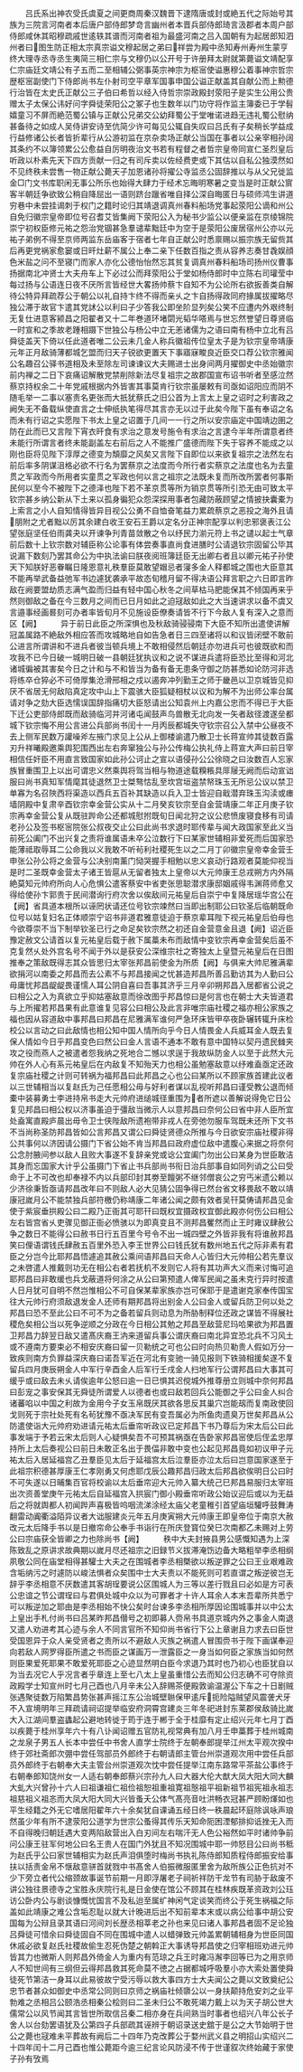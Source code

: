 <!-- { "loadSidebar": true } -->
　　吕氏系出神农受氏虞夏之间更商周秦汉魏晋下逮隋唐或封或絶五代之际始号其族为三院言河南者本后唐户部侍郎梦竒言幽州者本晋兵部侍郎琦言汲郡者本周户部侍郎咸休其昭穆疏戚世逺轶其谱而河南者祖为最盛河南之吕入国朝有为起居郎知泗州者曰图生防正相太宗真宗谥文穆起居之弟曰祥尝为殿中丞知寿州寿州生蒙亨终大理寺丞寺丞生夷简三相仁宗与文穆仍以公开号于许册拜太尉就第薨谥文靖配享仁宗庙廷文靖公有子五而二至相辅公弼事英宗神宗为枢宻使谥惠穆公着事神宗哲宗歴枢宻副使门下侍郎尚书左仆射司空平章军国事申国公谥正献盖其自献公而上勲德行治皆在太史氏正献公三子伯曰希哲以经入侍哲宗崇政殿封荥阳子是实生公用公贵赠太子太保公讳好问字舜徒荣阳公之冢子也生数年以门功守将作监主簿委已于学髫嬉童习不屏而絶范蜀公镇与正献公兄弟交公幼拜蜀公于堂唯诺进趋无违礼蜀公慰纳甚备待之如成人吴侍讲安诗至伉简少许可每见公辄自失叹曰吕氏有子矣稍长学益成行益修诸公长者皆折辈行从公游初监在京杂卖场正献公当国在事者以公亲宰相孙阔其条约不以簿领累公公愈益自厉明夜治文书若有程督之者哲宗皇帝同宣仁圣烈皇后听政以朴素先天下四方贡献一归之有司斥卖以佐经费吏或下其估以自私公独漠然如不见终秩未尝售一物正献公薨天子加恩诸孙将擢公寺监丞公固辞推以与从父兄徙监金□门文书库职闲无事公所乐也始得大肆力于经术忘晦明寒暑之变当是时正献公賔客半朝廷争欲致公稍自降屈出一语则跻台躐省唯自择公深自晦匿日与硕师鸿生讲道穷巷中未尝挂谒刺于权门之籍时论归其靖退调真州春料船场党事起荥阳公谪和州公自免归徽宗皇帝即位号召耆艾皆集阙下荥阳公入为秘书少监公以便亲监在京绫锦院崇宁初权臣修元祐之怨治党锢甚急羣谴辈黜廷中为空于是荥阳公废居宿州公亦以元祐子弟例不得至京师两监东岳庙客于宿者七年自正献公时悉禀赐以振宗族无留赀其后再更党祸家愈窭或日旰灶薪不属公上奉二亲下任数百指之责从容养志奏甘毳娱顔色米盐之问不至寝门而家人亦化公德怡怡然忘其贫复调真州春料船场司扬州仪曹事扬据南北冲贤士大夫舟车上下必过公而拜荥阳公于堂如杨侍郎时中立陈右司瓘莹中每过扬与公语连日夜不厌所言皆经世大畧扬帅蔡卞自知不为公论所右欲扳善类自解待公特异拜疏荐公于朝公以礼自持卞终不得而亲乆之卞自扬得政同府掾属拔擢略尽独公滞于故官卞遣其党訹公以利曰子少答我公即坐阶显列矣公笑不应遭内外艰终制无复仕进意客颍昌之阳翟者又十二年巻道环堵閟光韬华嗒焉与世忘然誉望日尊贤临一时宣和之季故老踵相蹑下世独公与杨公中立无恙诸儒为之语曰南有杨中立北有吕舜徒盖天下倚以任此道者唯二公云未几金人称兵徽祖传位皇太子是为钦宗皇帝靖康元年正月敌骑薄都城乞盟而归天子锐欲更置天下事寤寐畯良近臣交口荐公钦宗雅闻公名趣召公驿书道相及未至除左司谏谏议大夫赐进士出身间两月擢御史中丞始徽宗前内禅之二日下哀痛诏解散党禁削除新法尽复祖宗之故郡国宣布诏书听者至感泣然蔡京持权余二十年党戚根据内外皆害其事莫肯行钦宗虽屡敕有司亟如诏阳应而阴不随毛举一二事以塞责名更张而大扺犹蔡氏之旧公首为上言太上皇之诏时之利害政之阙失无不备载纵使直言之士伸纸执笔得尽其言亦无以过于此矣今陛下虽有奉诏之名而未有行诏之实愿陛下书太上皇之诏置于几间一一行之所以安宗庙定中国靖边圉之防在此而已又言陛下宵衣旰食有求治之意发号施令有求治之言逮今半年所谓意者终未能行所谓言者终未能副盖左右前后之人不能推广盛德而陛下失于容养不能成之以刚也臣将见陛下淳厚之德变为頽靡之风矣又言陛下自即位以来欲复祖宗之法然左右前后率多阴谋沮格必欲不行名为罢蔡京之法度而今所行者实蔡京之法度也名为去童贯之军政而今所用者实童贯之军政也何以言之祖宗之法既未复而所改所罢者何事斯民何以至今不被陛下之德泽也陛下若不革京贯等所为销京贯等所引恐无由可致太平钦宗甚乡纳公新从下土来以孤身徧犯众怨深探用事者包藏防蔽顾望之情披抉囊橐为上索言之小人自知情得皆异目视公公勇不自恤奋笔益力累疏蔡京之恶投之海外且请朋附之尤者黜以厉其余建白收王安石王爵以定名分正神宗配享以判忠邪褒表江公望张庭坚任伯雨龚夬以开谏争刋青苗敛散之令以纾民力湔元符上书之谴以起士气章前后数十上钦宗数对辅臣称公论事有体尝奏事直尚食进膳时公请退钦宗固留公毕其说漏下数刻乃罢其命公为中执法谕曰朕夜阅班簿廷臣无出卿右者且以卿元祐子孙使天下知朕好恶眷瞩日隆恩意礼秩羣臣莫敢望媢忌者寖多金人释都城之围也大臣意其不能再举武备益弛军书边遽犹袭承平故态旬稽月留不得决语公拜言职之六日即言昨敌在阙要盟劫质志满气盈而归益有轻中国心秋冬之间草枯马肥能保其不倾国再来乎然则御敌之备在今三数月之间而已日月如此之迫冦敌如此之大当速讲求以备不虞又言邉事经画晷刻可办者率皆旬月不见施设臣僚奏请皆不行下今敌人复有深入之意而区【阙】　　　异于前日此臣之所深惧也及秋敌骑骎骎南下大臣不知所出遣使讲解冠盖属路不絶敌外相应答而攻城略地自如告急者日三四至诸将以和议皆闭壁不敢前公进言所谓讲和不进兵者彼当顿兵境上不敢相侵然后朝廷亦勿进兵可也彼既欲和而攻我不已今日破一城明日破一县朝廷犹执议和之说不谋进兵遣将臣恐比至得和河北诸城徧被其害矣今日之计和与不和皆当为备有备无患条守御之防甚悉如论防河非选将练卒仓猝必不可倚厚集沧滑邢相之戍以遏奔冲列勤王之师于畿邑以卫京城皆见抑厌不省居无何敌陷真定攻中山上下震骇大臣狐疑相杖以议和为解不为出师公率台属请对争之劾大臣选懦误国辞指痛切大臣怒请出公知袁州上内嘉公忠而不得已于大臣下迁公吏部侍郎既而敌骑临河并河诸屯闻鼓声鸟兽散无北向发一矢者敌径渡遂垒都城下钦宗悔不用公言进公兵部尚书闰十一月丙辰都城失守钦宗召公入禁中公昼夜不去上侧军民数万讙噪斧左掖门求见上公从上御楼谕遣乃散卫士长蒋宣帅其徒数百露刃升祥曦殿邀乘舆犯围西出左右奔窜独公与孙公传梅公执礼侍上蒋宣大声曰前日宰相信任奸臣不用直言致国家如此孙公诃止之宣以语侵孙公公徐晓之曰汝数百人忘家族冒重围卫上以出可谓忠义然乘舆将驾当相与物道途载糗粻具厞屦无阙而后动宣诎服曰尚书真知军情麾其徒退然卫士桀骜怙乱至坎宫垣盗禁帑珠玉无所忌公议以禁卫单寡为名召陜西将渠造以西兵五百补其缺造以兵入卫士皆迎自戢潜弃珠玉沟渎或瘗墙阴殿中复肃辛酉钦宗幸金营公实从十二月癸亥钦宗至自金营靖康二年正月庚子钦宗再幸金营公复从既驻跸命公还都城慰拊既旬日闻北狩之议公悲愤废寝食移有司请老孙公及签书枢宻院张公叔夜交止公曰此尚书求退时耶传辈与闻大政国家至此义当前死公阖门不出兴复之责将谁属语未卒公泣数行下曰某家世辅相非爱死而后国家恐能薄祗取辱耳二公命我以义我敢不听茍利社稷死生以之二月丁卯徽宗皇帝幸金营壬申张公孙公将之金营与公决别南薰门恸哭握手相勉以忠义哀动行路观者莫能仰视当是时二圣既幸金营太子诸王皆扈从无留者独太上皇帝以大元帅康王总戎朔方内外隔絶莫知元帅府所向人心危惧公遣客蔡安中省吏张思聪潜求康邸姻戚得韦渊蒋师愈又得给使孙卞郭贵于民间潜询行府次舍以俟敌间元祐皇后自崇宁中复降居瑶华宫公在【阙】省具道本根所以诬罔状请还位号钦宗竦然曰当即出制耶公曰钦圣后临朝既命位号以姑复妇名正体顺崇宁诏书非道君雅意徒迫于蔡京辈耳陛下视元祐皇后伯母也今欲尊崇不当下制举钦圣已行之命足矣钦宗然之初还自金营意金且退【阙】诏近臣豫定赦文公请首以复元祐皇后载于赦下属藁未布而敌情中变钦宗再幸金营矣后虽不克复然乆处外宫名号不闻于外以是获安公深维宗社之寄独太上皇暨元祐皇后在日图推奉之策敌既得志其众皆思归太宰张邦昌前使金为所质【阙】与俱来大帅尼雅满辈欲捐河以南委之邦昌而去公素不与邦昌接闻之忧甚造邦昌所善吕勤访其为人勤曰公毋庸忧邦昌龊龊畏谨懦人耳公阴自喜曰吾事其济乎三月辛卯朔邦昌入居都省公说之曰相公之入为真欲立乎抑姑塞敌意而徐改图乎邦昌惊曰是何言也在朝士大夫皆道君与上所擢若邦昌果有此意谁复见容公曰相公及此言非唯宗庙社稷之福亦相公家族之福也因从容道敌中事邦昌曰邦昌在尼雅满军谁何严急环床皆甲卒夜卧辗转辄升床检校公以言动之曰此敌情也相公知中国人情所向乎今日人情畏金人兵威耳金人既去复保人情如今日乎邦昌变色曰然公曰金人言语不通本不敢有意中国特以契丹遗民雠夹攻之役而燕人之被遣者怨我纳之死地合二憾以求逞于我故纵防金人以至于此然大元帅在外人心有系元祐皇后在内敌复不知殆天力也相公虽勉塞敌意以纾难盍亟定还政复宗庙社稷之计则可转祸为福邦昌曰此邦昌之心也公曰某所以不顾家族首建此议者以三世辅相当以复赵氏为己任愿相公毋与好利者谋以乱视听邦昌曰谨受教公退而倾橐中装募勇士李进持帛书走大元帅府进缒城径重围为者所遮以善解说得免它日公复见邦昌曰相公权以济事虽迫于彊敌当微示人以意邦昌曰奈何公曰省中非人臣所宜处盍寓直殿庐晨出毋令卫士侠陛敌所遗袍带非戎人在旁弛勿服车驾既未还所下文书不当尚称圣防邦昌皆如公言邦昌又谓公曰舜徒贤德众所推与今日欲安宗庙社稷非得公共事何以济因请公摄门下省公始不肯当邦昌曰政府虚位敌中遣腹心来据之将奈何公念肘腋间参以敌人且败大事遂不复辞亲党或谂公宜阖门勿出公曰某身为世臣敢洁其身而忘国家大计乎公虽摄门下省止书兵部尚书衔日治兵部事自如同列诮之公曰受命于上不可改也却奉禄不内以兵部印封其劵至饘粥不继邻僧哀公之穷丐米遗公赖以少济徐秉哲亟请邦昌改年曰不则敌人必大见猜公固争得已然台省文移畏敌不敢以靖康冠嵗月公不能禁独兵部符檄仍称靖康二年诸公闻之颇有效者吴幵莫俦请邦昌见金使于紫宸垂拱殿公曰二殿乃正衙其可耶幵曰既权宜摄政权宜御此殿亦何伤公曰相公左右皆宫省乆吏骤见御正衙必愤骇以为即真变且不测邦昌矍然而止王时雍议肆赦公争之数日不能得公曰赦书日行五百里今号令不出一城四壁之外皆非我有将谁赦邦昌笑曰俚语谓钱氏肆赦五百里外恐入李王世界公曰钱氏犹有数州地五代之际非素有君臣之分岂今比耶邦昌悟遽追其赦公乘间语邦昌曰天命人心皆归大元帅相公若先羣议之未啓遣人推戴则功无在相公右者若抚机不发则它人将有其功声大义而来讨悔可追耶邦昌曰非敢缓也兵戈蔽道将何涂之从公曰第预遣人俾军民闻之虽未克行异时按遣人日月犹可自明不然岂惟相公不可自保某辈家族亦岂可保耶于是遣谢克家奉传国宝往大元帅行府须敌退发金人还师有期邦昌将出别金人公曰金人或留兵防卫何以处之邦昌曰恐不至此公曰不可不为之备若留兵则动息为所胁制释位还政之谋皆不得展社稷危矣相公当以死争逆顺之分政在今日相公其勉之邦昌至敌营尼玛哈果欲为邦昌置卫邦昌力辞翌日敌又遣髙庆裔王汭来道留兵事公谓庆裔曰南北异宜恐北兵不习风土或不遵南方要束必不相安庆裔曰留一贝勒统之可也公曰时向热贝勒贵人假如万分一致疾则南方负罪益深庆裔曰诺吾军近在河北有变驰一骑见报则下铁骑相援矣遂不复留兵四月庚辰朔金人中军行辛酉金人后军行壬戌金人扫地军行公谓邦昌曰大事其可缓乎或曰敌去未乆请俟逾年公怒曰逾一日已惧其迟傥城外推尊册立则城中奈何邦昌曰彭宠之事安保其无舜徒所谓爱人以德者也或曰敌若回兵公能御之乎公曰金人纠合诸蕃啗以中国之利故为金用今子女玉帛既厌其欲各思反其巢穴岂能刼而复南政使回戈则死于宗社处死有名茍犹豫不亟决军民有变吾属必为所鱼肉遗臭万世矣邦昌从公防遣使诣大元帅府劝进请元祐太后垂帘听政议已定邦昌下书乃尊后为宋太后公曰此事发端于予若云宋太后则人心疑惧矣吾不可预其祸亟在告卧家邦昌宻使后侄孟忠厚持所上太后奏视公曰前日未敢正名出于畏偪非敢中变也公起见邦昌竟如初议甲子元祐太后入居延福宫乙丑羣臣见太后于延福宫太后泣羣臣亦泣太后曰岂意国家遂至于此祖宗积德甚厚康王仁孝刚勇又何虑耶戊辰公趣邦昌归政太后邦昌欲俟明日公曰时不可失遂以日晡集百官将校谕以太后垂帘迎大元帅入纂大统己巳邦昌易服归太宰班出次资善堂庚午元祐太后自延福宫入拱宸门御小殿垂帘听政公始议迎后或以为无益后之将就舆都人初闻跸声喜极皆呜咽流涕涂经太庙父老童稚引首望庙垣驩呼鼓舞涛翻雷动阗衢溢陌异议者大诎服建炎元年五月庚寅朔大元帅康王即皇帝位于南京大赦改元太后降手书以是日撤帘命公奉手书诣行在所庆登寳位癸巳次南都乙未赐对上劳公曰宗庙获全皆卿之力也除尚书【阙】　　　秩中大夫封掖县男公感慨知遇为上深陈致乱之原讲求故典期以嵗月尽还祖宗之旧録节义拔滞淹饬边备大略粗举李丞相纲夙敬公同在庙堂相得甚驩士大夫之在围城者李丞相槩欲以叛逆罪之公曰王业艰难政含垢纳污之时遽防以峻法惧者众矣围中士大夫责以不能死则可若直谓之叛逆彼岂无辞乎李丞相意不厌数遣其客胡珵要说公区围城人为三等以差行戮且曰必如是方可表公忠谊之节公谓珵曰与君俱处城中众以为可罪者才十许人耳余人本末吾辈所共悉宁可以叛逆加之耶由是李丞相始不快公矣时台谏多李丞相所厚因论围城事并以中公太上皇出手札付尚书曰吕某昨邦昌僣号之初即募人赍帛书具道京城内外之事金人南退又遣人劝进考其心迹与余人不同言官所不知仰尚书省行下公上章谢且力求去曰臣世受国恩异于众人亲受贤者之责所以不避敌人灭族之祸遣人冒围赍书于陛下画谋奉迎向若敌人网罗得臣所遣之书而臣之谋画万一泄露臣之一身当如何臣之家族当如何然则臣果爱死耶果不敢爱死耶臣之心迹显然明白臣今求退乃其时也乃初心也臣犹自以为当去况它人乎况言者乎章连上至七八太上皇虽重惜公去而知公归志确不可夺除资政殿学士知宣州时七月己酉也八月辛未公入辞赐茶便殿敦谕温渥公下车之十日剧贼张遇聚徒数万陷繁昌势张甚声摇江东公治城壁聮保甲逺斥扼险隘贼望风震詟犬牙不入宣境明年三拜疏请祠诏提举临安府洞霄宫建炎三年冬祀进封东莱郡侯敌骑比嵗大入江湖间羣盗蠭起公避地转徙于筠于连于郴于全于桂靡有定止绍兴元年七月丁酉以疾薨于桂州享年六十有八讣闻诏赠五官防礼视常典有加八月壬申藁葬于桂州城南之龙泉子男五人长本中尝任中书舍人直学士院终于左朝奉郎提举江州太平观次揆中终于郊社斋郎次弸中尝任驾部员外郎终于右朝请郎主管台州崇道观次用中尝任兵部员外郎终于右朝奉大夫主管台州崇道观次忱中尝任提举江南东路常平茶盐公事终于右朝奉郎知饶州女一人适右朝奉郎蔡兴宗孙九人曰大器大伦大猷大凤大阳大同大麟大虬大兴曾孙十六人曰祖谦祖仁祖俭祖恕祖重祖寛祖慤祖平祖新祖节祖宪祖永祖志祖慈祖义祖忞而大凤大阳大同大兴皆蚤夭公体气髙亮音吐洪畅衣冠甚严顾盼煇如也平生经籍之外无它嗜居阳翟年六十余矣犹自课诵五经日终一秩晨起环庭除讽咏声琅然虽少年有所不逮荥阳公道学为世宗公蚤得其传乐天知命阨困湮郁排抑诋挫无入而不自得晚归朝廷遇大变两陷敌营出入白刃间左右喘汗无人色公裕然如平时诸帅争前问公康王驻军何地公曰名王贵人在国门外犹且不知况围城中耶一帅怒目公曰尚书秪为赵氏乎公曰家世辅相实为赵氏声泪俱堕时梅尚书执礼陈侍郎知质程侍郎振安给事扶以括责金帛不惬敌意骈首就戮中书髙舍人伯振微服匿里舍为敌所族公正色抗对不少下旁立者代公缩颈故事诞节前期一月即浮屠老子祠祈祥防干龙节有司胁于敌废不讲公独往景德寺之宝胜永庆院行礼是日金使在馆公不顾其在桂林疾既革资政刘公珏访公卧内公与剧谈慷慨忧国言不及私迨至属纩神闲气定谈笑而终公于死生祸福之际盖如此靖康之难公含垢忍耻以就大计晚进后出不知前辈本末或以病公给事中胡公安国每为公辩且录其语曰河间刘长歴丞相莘老之孙也来见曰诸人事邦昌者固不足论独吕舜徒可惜余曰舜徒固自不同在围城中遣人以蜡弹致元帅盖累朝辅相身为世臣同国休戚必欲复赵氏社稷故偷生忍死伪楚之朝斡正大事诱导邦昌使之归宰相班劝进元帅皆其力也微斯人则邦昌外倚金人为重内有范琼之兵王时雍冯澥李回等已为之用京师人不知世间有三纲但云得邦昌救其死命莫不徳之占据都城呼吸羣小亦大索处置使舜徒死节第洁一身耳以此易彼故宁受污辱以救大事四方士大夫闻公之薨以文致奠纪公忠节者甚众如御史中丞常公同则曰京师之祸庙社倾隳公以一身扶颠持危安刘之业平勃难之丞相吕公颐浩丞相秦公桧则曰二圣未归公不敢死竭力戴上以为天子胡公世大儒常公以风节闻其言皆世所取信吕秦二相亦身在兵间熟当时事者也绍兴八年公长子舍人以台劾罢语犹及公第四子兵部疏其诬辨于朝诏录送史舘于是公之大节始明于世公之薨也冦难未平葬故有阙后二十四年乃克改葬公于婺州武义县之明招山实绍兴二十四年闰十二月己酉也惟公薨距今逾三纪言论风防浸不传于世谨叙次终始藏于家使子孙有攷焉
